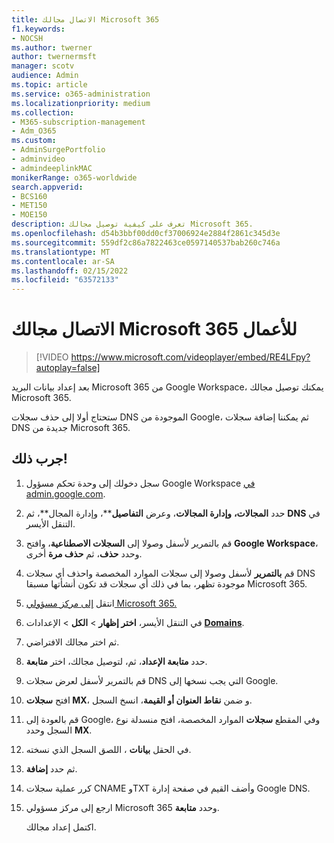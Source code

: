 ```yaml
---
title: الاتصال مجالك Microsoft 365
f1.keywords:
- NOCSH
ms.author: twerner
author: twernermsft
manager: scotv
audience: Admin
ms.topic: article
ms.service: o365-administration
ms.localizationpriority: medium
ms.collection:
- M365-subscription-management
- Adm_O365
ms.custom:
- AdminSurgePortfolio
- adminvideo
- admindeeplinkMAC
monikerRange: o365-worldwide
search.appverid:
- BCS160
- MET150
- MOE150
description: تعرف على كيفية توصيل مجالك Microsoft 365.
ms.openlocfilehash: d54b3bbf00dd0cf37006924e2884f2861c345d3e
ms.sourcegitcommit: 559df2c86a7822463ce0597140537bab260c746a
ms.translationtype: MT
ms.contentlocale: ar-SA
ms.lasthandoff: 02/15/2022
ms.locfileid: "63572133"
---
```

# <a name="connect-your-domain-to-microsoft-365-for-business"></a>الاتصال مجالك Microsoft 365 للأعمال

> [!VIDEO https://www.microsoft.com/videoplayer/embed/RE4LFpy?autoplay=false]

بعد إعداد بيانات البريد Microsoft 365 من Google Workspace، يمكنك توصيل مجالك Microsoft 365. 

ستحتاج أولا إلى حذف سجلات DNS الموجودة من Google، ثم يمكننا إضافة سجلات DNS جديدة من Microsoft 365.

## <a name="try-it"></a>جرب ذلك!

1. سجل دخولك إلى وحدة تحكم مسؤول Google Workspace [في admin.google.com](https://admin.google.com).
1. حدد **المجالات،** **وإدارة المجالات**، وعرض **التفاصيل****، وإدارة المجال**، ثم **DNS** في التنقل الأيسر.
1. قم بالتمرير لأسفل وصولا إلى **السجلات الاصطناعية**، وافتح **Google Workspace**، وحدد **حذف**، ثم **حذف مرة** أخرى.
1. قم **بالتمرير** لأسفل وصولا إلى سجلات الموارد المخصصة واحذف أي سجلات DNS موجودة تظهر، بما في ذلك أي سجلات قد تكون أنشأتها مسبقا Microsoft 365.
1. انتقل [إلى مركز مسؤولي Microsoft 365.](https://admin.microsoft.com)
1. في التنقل الأيسر، **اختر إظهار** >  **الكل** >  الإعدادات <a href="https://go.microsoft.com/fwlink/p/?linkid=834818" target="_blank">**Domains**</a>.
1. ثم اختر مجالك الافتراضي.
1. حدد **متابعة الإعداد**، ثم، لتوصيل مجالك، اختر  **متابعة**.
1. قم بالتمرير لأسفل لعرض سجلات DNS التي يجب نسخها إلى Google.
1. افتح **سجلات MX**، و ضمن **نقاط العنوان أو القيمة**، انسخ السجل.
1. قم بالعودة إلى Google، وفي المقطع **سجلات** الموارد المخصصة، افتح منسدلة نوع السجل وحدد **MX**.
1. في الحقل **بيانات** ، اللصق السجل الذي نسخته.
1. ثم حدد **إضافة**.
1. كرر عملية سجلات CNAME وTXT وأضف القيم في صفحة إدارة Google DNS.
1. ارجع إلى مركز مسؤولي Microsoft 365 وحدد **متابعة**.

    اكتمل إعداد مجالك.